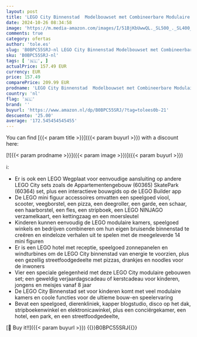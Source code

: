 ```yaml
---
layout: post
title: 'LEGO City Binnenstad  Modelbouwset met Combineerbare Modulaire Kamers incl. Speelgoedwinkel  Kapper  Vlogger Studio  Hotel en Disco met 14 Minifiguren  Verjaardagscadeau voor Kinderen 60380'
date: 2024-10-26 08:34:58
image: 'https://m.media-amazon.com/images/I/51BjKbUwwQL._SL500_._SL400_.jpg'
comments: true
category: ofertas
author: 'tole.es'
slug: 'B0BPC55SRJ-nl LEGO City Binnenstad Modelbouwset met Combineerbare...'
sku: 'B0BPC55SRJ-nl'
tags: [ '🇳🇱', ]
actualPrice: 157.49 EUR
currency: EUR
price: 157.49
comparePrice: 209.99 EUR
prodname: 'LEGO City Binnenstad  Modelbouwset met Combineerbare Modulaire Kamers incl. Speelgoedwinkel  Kapper  Vlogger Studio  Hotel en Disco met 14 Minifiguren  Verjaardagscadeau voor Kinderen 60380'
country: 'nl'
flag: '🇳🇱'
brand: ''
buyurl: 'https://www.amazon.nl/dp/B0BPC55SRJ/?tag=tolees0b-21'
descuento: '25.00'
average: '172.545454545455'
---
```


You can find [{{< param title >}}]({{< param buyurl >}}) with a discount here:

[![{{< param prodname >}}]({{< param image >}})]({{< param buyurl >}})

ℹ️:

- Er is ook een LEGO Wegplaat voor eenvoudige aansluiting op andere LEGO City sets zoals de Appartementengebouw (60365) SkatePark (60364) set, plus een interactieve bouwgids op de LEGO Builder app
- De LEGO mini figuur accessoires omvatten een speelgoed viool, scooter, veegborstel, een pizza, een deegroller, een garde, een schaar, een haarborstel, een fles, een stripboek, een LEGO NINJAGO verzamelkaart, een kettingzaag en een moersleutel
- Kinderen kunnen eenvoudig de LEGO modulaire kamers, speelgoed winkels en bedrijven combineren om hun eigen bruisende binnenstad te creëren en eindeloze verhalen uit te spelen met de meegeleverde 14 mini figuren
- Er is een LEGO hotel met receptie, speelgoed zonnepanelen en windturbines om de LEGO City binnenstad van energie te voorzien, plus een gezellig streetfoodgedeelte met pizzas, drankjes en noodles voor de inwoners
- Vier een speciale gelegenheid met deze LEGO City modulaire gebouwen set; een geweldig verjaardagscadeau of kerstcadeau voor kinderen, jongens en meisjes vanaf 8 jaar
- De LEGO City Binnenstad set voor kinderen komt met veel modulaire kamers en coole functies voor de ultieme bouw-en speelervaring
- Bevat een speelgoed, dierenkliniek, kapper blogstudio, disco op het dak, stripboekenwinkel en elektronicawinkel, plus een conciërgekamer, een hotel, een park, en een streetfoodgedeelte,

[🛒 Buy it!!]({{< param buyurl >}})
{{<world>}}B0BPC55SRJ{{</world>}}
